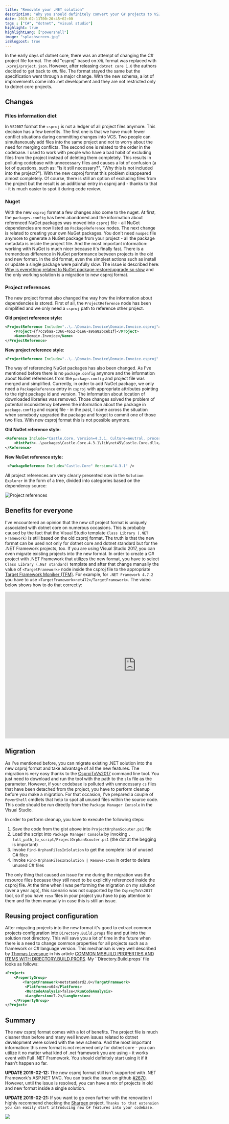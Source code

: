 ```yaml
---
title: "Renovate your .NET solution"
description: "Why you should definitely convert your C# projects to VS2017 format."
date: 2019-02-11T00:20:45+02:00
tags : ["C#", "dotnet", "visual studio"]
highlight: true
highlightLang: ["powershell"]
image: "splashscreen.jpg"
isBlogpost: true
---
```



In the early days of dotnet core, there was an attempt of changing the C# project file format. The old "csproj" based on `XML` format was replaced with  `.xproj/project.json`. However, after releasing `dotnet core 1.0` the authors decided to get back to `XML` file.  The format stayed the same but the specification went through a major change. With the new schema, a lot of improvements come into .net development and they are not restricted only to dotnet core projects.

## Changes

### Files information diet
In `VS2007` format the `csproj` is not a ledger of all project files anymore. This decision has a few benefits. The first one is that we have much fewer conflict situations during committing changes into VCS. Two people can simultaneously add files into the same project and not to worry about the need for merging conflicts. The second one is related to the order in the codebase. I used to work with people who have a bad habit of excluding files from the project instead of deleting them completely. This results in polluting codebase with unnecessary files and causes a lot of confusion (a lot of questions, such as: "Is it still necessary?", "Why this is not included into the project?"). With the new csproj format this problem disappeared almost completely. Of course, there is still an option of excluding files from the project but the result is an additional entry in csproj and - thanks to that - it is much easier to spot it during code review.


### Nuget

With the new `csproj` format a few changes also come to the nuget. At first, the `packages.config` has been abandoned and the information about referenced NuGet packages was moved into `csproj` file - all NuGet dependencies are now listed as `PackageReference` nodes. The next change is related to creating your own NuGet packages. You don't need `nuspec` file anymore to generate a NuGet package from your project - all the package metadata is inside the project file. And the most important information: working with NuGet is much nicer because it's finally fast. There is a tremendous difference in NuGet performance between projects in the old and new format. In the old format, even the simplest actions such as install or update a single package were painfully slow. The issue is described here: [Why is everything related to NuGet package restore/upgrade so slow](https://github.com/NuGet/Home/issues/5805) and the only working solution is a migration to new csproj format. 


### Project references

The new project format also changed the way how the information about dependencies is stored. First of all, the `ProjectReference` node has been simplified and we only need a `csproj` path to reference other project. 


__Old project reference style:__
```xml
<ProjectReference Include="..\..\Domain.Invoice\Domain.Invoice.csproj">
    <Project>{f7cc9baa-c366-4652-b1e6-a96a82bceb1f}</Project>
    <Name>Domain.Invoice</Name>
</ProjectReference>
```

__New project reference style:__

```xml
<ProjectReference Include="..\..\Domain.Invoice\Domain.Invoice.csproj" />
```
The way of referencing NuGet packages has also been changed. As I've mentioned before there is no `package.config` anymore and the information about NuGet references from the `package.config` and project file was merged and simplified. Currently, in order to add NuGet package, we only need a `PackageReference` entry in `csproj` with appropriate attributes pointing to the right package id and version. The information about location of downloaded libraries was removed. Those changes solved the problem of potential inconsistency between the information about the package in `package.config` and csproj file - in the past, I came across the situation when somebody upgraded the package and forgot to commit one of those two files. With new csproj format this is not possible anymore.

__Old NuGet reference style:__

```xml
<Reference Include="Castle.Core, Version=4.3.1, Culture=neutral, processorArchitecture=MSIL">
    <HintPath>..\packages\Castle.Core.4.3.1\lib\net45\Castle.Core.dll</HintPath>
</Reference>
```

__New NuGet reference style:__
```xml
 <PackageReference Include="Castle.Core" Version="4.3.1" />
```

All project references are very clearly presented now in the `Solution Explorer` in the form of a tree, divided into categories based on the dependency source:

![Project references](project_references.jpg)

## Benefits for everyone
I've encountered an opinion that the new c# project format is uniquely associated with dotnet core on numerous occasions. This is probably caused by the fact that the Visual Studio template `Class Library (.NET Framework)` is still based on the old csproj format. The truth is that the new format can be used not only for dotnet core and dotnet standard but for the .NET Framework projects, too. If you are using Visual Studio 2017, you can even migrate existing projects into the new format. In order to create a C# project with .NET Framework that utilizes the new format, you have to select `Class Library (.NET standard)` template and after that change manually the value of `<TargetFramework>` node inside the csproj file to the appropriate [Target Framework Moniker (TFM)](https://docs.microsoft.com/en-us/dotnet/standard/frameworks). For example, for `.NET Framework 4.7.2` you have to use `<TargetFramework>net472</TargetFramework>`. The video below shows how to do that correctly:


<div class="video-container">
<iframe width="853" height="480" src="https://www.youtube.com/embed/QlIZ056vYjw?rel=0" frameborder="0" allow="autoplay; encrypted-media" allowfullscreen></iframe>
</div>

## Migration

As I've mentioned before, you can migrate existing .NET solution into the new csproj format and take advantage of all the new features. The migration is very easy thanks to the [CsprojToVs2017](https://github.com/hvanbakel/CsprojToVs2017) command line tool. You just need to download and run the tool with the path to the `sln` file as the parameter. However, if your codebase is polluted with unnecessary `cs` files that have been detached from the project, you have to perform cleanup before you make a migration. For that occasion, I've prepared a couple of `PowerShell` cmdlets that help to spot all unused files within the source code. This code should be run directly from the `Package Manager Console` in the Visual Studio.

<script src="https://gist.github.com/cezarypiatek/4881ceef6fc8c439ab7611c41133144b.js"></script>

In order to perform cleanup, you have to execute the following steps:

1. Save the code from the gist above into `ProjectOrphanScouter.ps1` file
2. Load the script into `Package Manager Console` by invoking `.  full_path_to_script/ProjectOrphanScouter.ps1` (the dot at the begging is important)
3. Invoke `Find-OrphanFilesInSolution` to get the complete list of unused C# files
4. Invoke `Find-OrphanFilesInSolution | Remove-Item` in order to delete unused C# files

The only thing that caused an issue for me during the migration was the resource files because they still need to be explicitly referenced inside the csproj file. At the time when I was performing the migration on my solution (over a year ago), this scenario was not supported by the `CsprojToVs2017` tool, so if you have `resx` files in your project you have to pay attention to them and fix them manually in case this is still an issue.


## Reusing project configuration
After migrating projects into the new format it's good to extract common projects configuration into `Directory.Build.props` file and put into the solution root directory. This will save you a lot of time in the future when there is a need to change common properties for all projects such as a framework or C# language version. This mechanism is very well described by [Thomas Levesque](https://www.thomaslevesque.com/) in his article  [COMMON MSBUILD PROPERTIES AND ITEMS WITH DIRECTORY.BUILD.PROPS](https://www.thomaslevesque.com/2017/09/18/common-msbuild-properties-and-items-with-directory-build-props/).  My ``Directory.Build.props` file looks as follows:

```xml
<Project>
    <PropertyGroup>
        <TargetFramework>netstandard2.0</TargetFramework>
         <Platforms>x64</Platforms>
         <RunCodeAnalysis>false</RunCodeAnalysis>
         <LangVersion>7.2</LangVersion>
    </PropertyGroup>
</Project>
```



## Summary
The new csproj format comes with a lot of benefits. The project file is much cleaner than before and many well known issues related to dotnet development were solved with the new schema. And the most important information: this new format is not reserved only for dotnet core - you can utilize it no matter what kind of .net framework you are using - it works event with Full .NET Framework. You should definitely start using it if it hasn't happen so far.


__UPDATE 2019-02-12:__  The new csproj format still isn't supported with .NET Framework's ASP.NET MVC. You can track the issue on github [#2670](https://github.com/dotnet/project-system/issues/2670). However, until the issue is resolved, you can have a mix of projects in old and new format inside a single solution.


__UPDATE 2019-02-21:__   If you want to go even further with the renovation I highly recommend checking the [Sharpen](https://github.com/sharpenrocks/Sharpen) project. `Thanks to that extension  you can easily start introducing new C# features into your codebase.`

![](https://raw.githubusercontent.com/ironcev/sharpen/master/images/code-refactoring-on-arbitrary-scale.png)